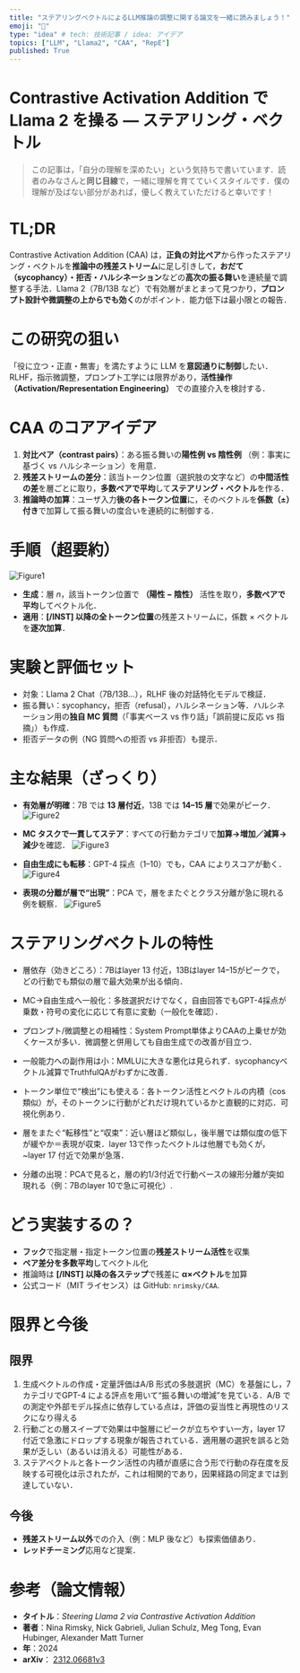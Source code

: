 ```yaml
---
title: "ステアリングベクトルによるLLM推論の調整に関する論文を一緒に読みましょう！"
emoji: "🌊"
type: "idea" # tech: 技術記事 / idea: アイデア
topics: ["LLM", "Llama2", "CAA", "RepE"]
published: True
---
```


# Contrastive Activation Addition で Llama 2 を操る — ステアリング・ベクトル
> この記事は，「自分の理解を深めたい」という気持ちで書いています．読者のみなさんと**同じ目線**で，一緒に理解を育てていくスタイルです．僕の理解が及ばない部分があれば，優しく教えていただけると幸いです！

# TL;DR
Contrastive Activation Addition (CAA) は，**正負の対比ペア**から作ったステアリング・ベクトルを**推論中の残差ストリーム**に足し引きして，**おだて（sycophancy）・拒否・ハルシネーション**などの**高次の振る舞い**を連続量で調整する手法．Llama 2（7B/13B など）で有効層がまとまって見つかり，**プロンプト設計や微調整の上からでも効く**のがポイント．能力低下は最小限との報告．


# この研究の狙い
「役に立つ・正直・無害」を満たすように LLM を**意図通りに制御**したい．RLHF，指示微調整，プロンプト工学には限界があり，**活性操作（Activation/Representation Engineering）** での直接介入を検討する．



# CAA のコアアイデア
1. **対比ペア（contrast pairs）**：ある振る舞いの**陽性例 vs 陰性例** （例：事実に基づく vs ハルシネーション）を用意．  
2. **残差ストリームの差分**：該当トークン位置（選択肢の文字など）の**中間活性の差**を層ごとに取り，**多数ペアで平均**して**ステアリング・ベクトル**を作る．  
3. **推論時の加算**：ユーザ入力**後の各トークン位置**に，そのベクトルを**係数（±）付き**で加算して振る舞いの度合いを連続的に制御する．



# 手順（超要約）
![Figure1](/images/caa_steering_vectors_blog/figure1.png)
- **生成**：層 *n*，該当トークン位置で **（陽性 − 陰性）** 活性を取り，**多数ペアで平均**してベクトル化．  
- **適用**：**[/INST] 以降の全トークン位置**の残差ストリームに，係数 × ベクトルを**逐次加算**．



# 実験と評価セット
- 対象：Llama 2 Chat（7B/13B…），RLHF 後の対話特化モデルで検証．
- 振る舞い：sycophancy，拒否（refusal），ハルシネーション等．ハルシネーション用の**独自 MC 質問**（「事実ベース vs 作り話」「誤前提に反応 vs 指摘」）も作成．
- 拒否データの例（NG 質問への拒否 vs 非拒否）も提示．



# 主な結果（ざっくり）

- **有効層が明確**：7B では **13 層付近**，13B では **14–15 層**で効果がピーク．
![Figure2](/images/caa_steering_vectors_blog/figure2.png)

- **MC タスクで一貫してステア**：すべての行動カテゴリで**加算→増加／減算→減少**を確認．
![Figure3](/images/caa_steering_vectors_blog/figure3.png)

- **自由生成にも転移**：GPT-4 採点（1–10）でも，CAA によりスコアが動く．
![Figure4](/images/caa_steering_vectors_blog/figure4.png)

- **表現の分離が層で“出現”**：PCA で，層をまたぐとクラス分離が急に現れる例を観察．
![Figure5](/images/caa_steering_vectors_blog/figure5.png)



# ステアリングベクトルの特性
- 層依存（効きどころ）：7Bはlayer 13 付近，13Bはlayer 14–15がピークで，どの行動でも類似の層で最大効果が出る傾向．

- MC→自由生成へ一般化：多肢選択だけでなく，自由回答でもGPT-4採点が乗数・符号の変化に応じて有意に変動（一般化を確認）．

- プロンプト/微調整との相補性：System Prompt単体よりCAAの上乗せが効くケースが多い．微調整と併用しても自由生成での改善が目立つ．

- 一般能力への副作用は小：MMLUに大きな悪化は見られず．sycophancyベクトル減算でTruthfulQAがわずかに改善．

- トークン単位で“検出”にも使える：各トークン活性とベクトルの内積（cos類似）が，そのトークンに行動がどれだけ現れているかと直観的に対応．可視化例あり．

- 層をまたぐ“転移性”と“収束”：近い層ほど類似し，後半層では類似度の低下が緩やか＝表現が収束．layer 13で作ったベクトルは他層でも効くが，~layer 17 付近で効果が急落．

- 分離の出現：PCAで見ると，層の約1/3付近で行動ベースの線形分離が突如現れる（例：7Bのlayer 10で急に可視化）.



# どう実装するの？
- **フック**で指定層・指定トークン位置の**残差ストリーム活性**を収集  
- **ペア差分を多数平均**してベクトル化  
- 推論時は **[/INST] 以降の各ステップ**で残差に **α×ベクトル**を加算  
- 公式コード（MIT ライセンス）は GitHub: `nrimsky/CAA`.



# 限界と今後
## 限界
1. 生成ベクトルの作成・定量評価はA/B 形式の多肢選択（MC）を基盤にし，7カテゴリでGPT-4 による評点を用いて“振る舞いの増減”を見ている．A/B での測定や外部モデル採点に依存している点は，評価の妥当性と再現性のリスクになり得える
2. 行動ごとの層スイープで効果は中盤層にピークが立ちやすい一方，layer 17 付近で急激にドロップする現象が報告されている．適用層の選択を誤ると効果が乏しい（あるいは消える）可能性がある．
3. ステアベクトルと各トークン活性の内積が直感に合う形で行動の存在度を反映する可視化は示されたが，これは相関的であり，因果経路の同定までは到達していない．
## 今後
- **残差ストリーム以外**での介入（例：MLP 後など）も探索価値あり．  
- **レッドチーミング**応用など提案．



# 参考（論文情報）

- **タイトル**：*Steering Llama 2 via Contrastive Activation Addition*
- **著者**：Nina Rimsky, Nick Gabrieli, Julian Schulz, Meg Tong, Evan Hubinger, Alexander Matt Turner
- **年**：2024
- **arXiv**： [2312.06681v3](https://arxiv.org/abs/2312.06681v3)
